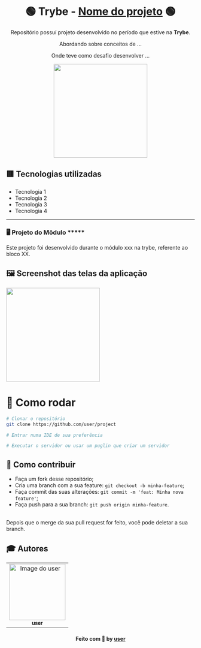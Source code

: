 <div align=center>

# 🟢 Trybe - [Nome do projeto](https://link-do-projeto/) 🟢

Repositório possuí projeto desenvolvido no período que estive na <b>Trybe</b>.

Abordando sobre conceitos de ...

Onde teve como desafio desenvolver ...
  
<a href="https://www.betrybe.com/" target="_blank">
<img src="https://freecourse.betrybe.com/images/trybe-logo-e10dbaaa26462aa149b81a924b00df07.png?vsn=d" width="250px">
</a>

</div>

## 🟥 Tecnologias utilizadas

- Tecnologia 1
- Tecnologia 2
- Tecnologia 3
- Tecnologia 4

* * *

### 🖥 Projeto do Mõdulo *****

Este projeto foi desenvolvido durante o módulo xxx na trybe, referente ao bloco XX.

## 🖼 Screenshot das telas da aplicação <br/>
<img src="https://s3.amazonaws.com/gupy5/production/companies/1673/career/2546/images/2020-12-07_13-18_logo.png" width="250px" />

 # 👷 Como rodar

```bash
# Clonar o repositório
git clone https://github.com/user/project

# Entrar numa IDE de sua preferência 

# Executar o servidor ou usar um puglin que criar um servidor

```


## 🤔 Como contribuir <br/>

- Faça um fork desse repositório; <br/>
- Cria uma branch com a sua feature: `git checkout -b minha-feature`;<br/>
- Faça commit das suas alterações: `git commit -m 'feat: Minha nova feature'`; <br/>
- Faça push para a sua branch: `git push origin minha-feature`.<br/>
<br/>
Depois que o merge da sua pull request for feito, você pode deletar a sua branch. <br/>


## :mortar_board: Autores

<table align="center">
    <tr>
        <td align="center">
            <a href="https://github.com/user">
                <img src="https://avatars2.githubusercontent.com/u/60048274?s=460&u=a7f56af7dbe7d6338401d5b256fba528d8f0400b&v=4" width="150px;" alt="Image do user" />
                <br />
                <sub><b>user</b></sub>
            </a>           
        </td>    
    </tr>
</table>
<h4 align="center">
   Feito com 💜 by  <a href="https://www.linkedin.com/in/user/" target="_blank"> user </a>
</h4>

<!---
// Referenciado no projeto de kdMeuBichinho do MateusAraujo https://www.linkedin.com/in/mateusaraujobarros/
-->
